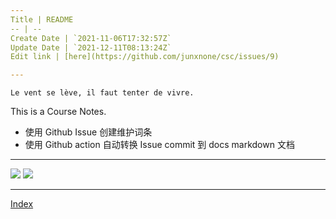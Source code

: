 ```yaml
---
Title | README
-- | --
Create Date | `2021-11-06T17:32:57Z`
Update Date | `2021-12-11T08:13:24Z`
Edit link | [here](https://github.com/junxnone/csc/issues/9)

---
```

`Le vent se lève, ‌‍‍‌‍​‌‌‍​‍‌‌‌‌​‌‌‍‍‍​‌‍‍‍‍​‌‍‍‍‍​‌‍‍‌‍​‌‌‍​‍‍‌‌‌​‌‌‍‍‍​‌‌‌‍‍​‌‍‍‍‍​‌‍‍‌‍​‌‌‍​‌‌‌‌‍​‌‌‍‌​‍‌‌‌‌​‍‍‍‍‍​‍‍‍​‍‌​‌​‌‌‌​‌‌‌‌​‌‌‍il faut tenter de vivre.`

This is a Course Notes.

- 使用 Github Issue 创建维护词条 
- 使用 Github action 自动转换 Issue commit 到 docs markdown 文档

---

[![](https://img.shields.io/badge/%2B-Create%20New%20Item-brightgreen)](https://github.com/junxnone/csc/issues/new) 
[![](https://img.shields.io/badge/%2B-Edit%20Sidebar%20-brightgreen)](https://github.com/junxnone/csc/issues/9)

---

[Index](_sidebar.md ':include')
